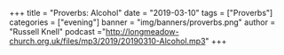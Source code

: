 +++
title = "Proverbs: Alcohol"
date = "2019-03-10"
tags = ["Proverbs"]
categories = ["evening"]
banner = "img/banners/proverbs.png"
author = "Russell Knell"
podcast ="http://longmeadow-church.org.uk/files/mp3/2019/20190310-Alcohol.mp3"
+++
